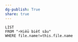 ```yaml
---
dg-publish: True
share: true
---
```

```dataview
LIST
FROM "⚡Hiểu biết sâu" 
WHERE file.name!=this.file.name
```
